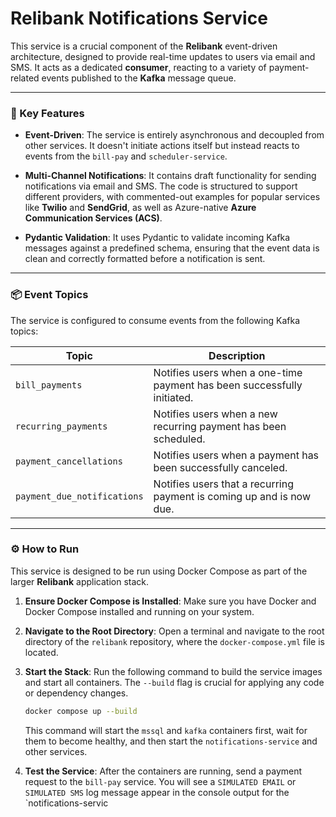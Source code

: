 # Relibank Notifications Service

This service is a crucial component of the **Relibank** event-driven architecture, designed to provide real-time updates to users via email and SMS. It acts as a dedicated **consumer**, reacting to a variety of payment-related events published to the **Kafka** message queue.

---

### 🚀 Key Features

* **Event-Driven**: The service is entirely asynchronous and decoupled from other services. It doesn't initiate actions itself but instead reacts to events from the `bill-pay` and `scheduler-service`.

* **Multi-Channel Notifications**: It contains draft functionality for sending notifications via email and SMS. The code is structured to support different providers, with commented-out examples for popular services like **Twilio** and **SendGrid**, as well as Azure-native **Azure Communication Services (ACS)**.

* **Pydantic Validation**: It uses Pydantic to validate incoming Kafka messages against a predefined schema, ensuring that the event data is clean and correctly formatted before a notification is sent.

---

### 📦 Event Topics

The service is configured to consume events from the following Kafka topics:

| Topic | Description | 
 | ----- | ----- | 
| `bill_payments` | Notifies users when a one-time payment has been successfully initiated. | 
| `recurring_payments` | Notifies users when a new recurring payment has been scheduled. | 
| `payment_cancellations` | Notifies users when a payment has been successfully canceled. | 
| `payment_due_notifications` | Notifies users that a recurring payment is coming up and is now due. | 

---

### ⚙️ How to Run

This service is designed to be run using Docker Compose as part of the larger **Relibank** application stack.

1. **Ensure Docker Compose is Installed**: Make sure you have Docker and Docker Compose installed and running on your system.

2. **Navigate to the Root Directory**: Open a terminal and navigate to the root directory of the `relibank` repository, where the `docker-compose.yml` file is located.

3. **Start the Stack**: Run the following command to build the service images and start all containers. The `--build` flag is crucial for applying any code or dependency changes.

   ```bash
   docker compose up --build
   
   ```

   This command will start the `mssql` and `kafka` containers first, wait for them to become healthy, and then start the `notifications-service` and other services.

4. **Test the Service**: After the containers are running, send a payment request to the `bill-pay` service. You will see a `SIMULATED EMAIL` or `SIMULATED SMS` log message appear in the console output for the `notifications-servic